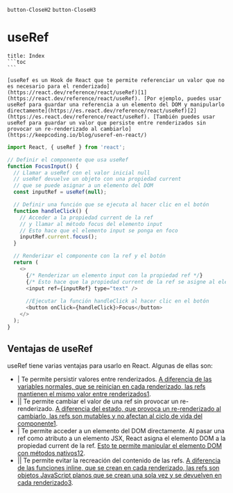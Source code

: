 
`button-CloseH2` `button-CloseH3`
# useRef
````ad-info
title: Index
```toc
```
````

````ad-abstract
[useRef es un Hook de React que te permite referenciar un valor que no es necesario para el renderizado](https://react.dev/reference/react/useRef)[1](https://react.dev/reference/react/useRef). [Por ejemplo, puedes usar useRef para guardar una referencia a un elemento del DOM y manipularlo directamente](https://es.react.dev/reference/react/useRef)[2](https://es.react.dev/reference/react/useRef). [También puedes usar useRef para guardar un valor que persiste entre renderizados sin provocar un re-renderizado al cambiarlo](https://keepcoding.io/blog/useref-en-react/)
````

```js HL:"8,15,26"
import React, { useRef } from 'react';

// Definir el componente que usa useRef
function FocusInput() {
  // Llamar a useRef con el valor inicial null
  // useRef devuelve un objeto con una propiedad current
  // que se puede asignar a un elemento del DOM
  const inputRef = useRef(null);

  // Definir una función que se ejecuta al hacer clic en el botón
  function handleClick() {
    // Acceder a la propiedad current de la ref
    // y llamar al método focus del elemento input
    // Esto hace que el elemento input se ponga en foco
    inputRef.current.focus();
  }

  // Renderizar el componente con la ref y el botón
  return (
    <>
      {/* Renderizar un elemento input con la propiedad ref */}
      {/* Esto hace que la propiedad current de la ref se asigne al elemento input */}
      <input ref={inputRef} type="text" />
      
      //Ejecutar la función handleClick al hacer clic en el botón 
      <button onClick={handleClick}>Focus</button>
    </>
  );
}

```

## Ventajas de useRef
useRef tiene varias ventajas para usarlo en React. Algunas de ellas son:

- |  Te permite persistir valores entre renderizados. [A diferencia de las variables normales, que se reinician en cada renderizado, las refs mantienen el mismo valor entre renderizados](https://react.dev/reference/react/useRef)[1](https://react.dev/reference/react/useRef).
- ||  Te permite cambiar el valor de una ref sin provocar un re-renderizado. [A diferencia del estado, que provoca un re-renderizado al cambiarlo, las refs son mutables y no afectan al ciclo de vida del componente](https://react.dev/reference/react/useRef)[1](https://react.dev/reference/react/useRef).
- |  Te permite acceder a un elemento del DOM directamente. Al pasar una ref como atributo a un elemento JSX, React asigna el elemento DOM a la propiedad current de la ref. [Esto te permite manipular el elemento DOM con métodos nativos](https://react.dev/reference/react/useRef)[1](https://react.dev/reference/react/useRef)[2](https://stackoverflow.com/questions/60554573/what-are-the-advantages-of-useref-instead-of-just-declaring-a-variable).
- ||  Te permite evitar la recreación del contenido de las refs. [A diferencia de las funciones inline, que se crean en cada renderizado, las refs son objetos JavaScript planos que se crean una sola vez y se devuelven en cada renderizado](https://stackoverflow.com/questions/62945951/what-are-the-advantages-for-using-useref-or-createref-rather-than-inline-ref)[3](https://stackoverflow.com/questions/62945951/what-are-the-advantages-for-using-useref-or-createref-rather-than-inline-ref).